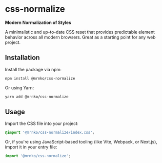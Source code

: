 # css-normalize

**Modern Normalization of Styles**

A minimalistic and up-to-date CSS reset that provides predictable element 
behavior across all modern browsers. Great as a starting point for 
any web project.

## Installation

Install the package via npm:

```bash
npm install @mrnko/css-normalize
```

Or using Yarn:

```bash
yarn add @mrnko/css-normalize
```

## Usage

Import the CSS file into your project:

```css
@import '@mrnko/css-normalize/index.css';
```

Or, if you're using JavaScript-based tooling (like Vite, Webpack, or Next.js), 
import it in your entry file:

```js
import '@mrnko/css-normalize';
```
